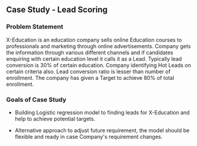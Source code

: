 <h2>Case Study - Lead Scoring</h2>

<h3>Problem Statement</h3>
X-Education is an education company sells online Education courses to professionals and marketing through online advertisements. Company gets the information through various different channels and if candidates enquiring with certain education level it calls it as a Lead. Typically lead conversion is 30% of certain education. Company identifying Hot Leads on certain criteria also. Lead conversion ratio is lesser than number of enrollment. The company has given a Target to achieve 80% of total enrollment.



<h3>Goals of Case Study</h3>

- Building Logistic regression model to finding leads for X-Education and help to achieve potential targets.

- Alternative approach to adjust future requirement, the model should be flexible and ready in case Company's requirement changes.
